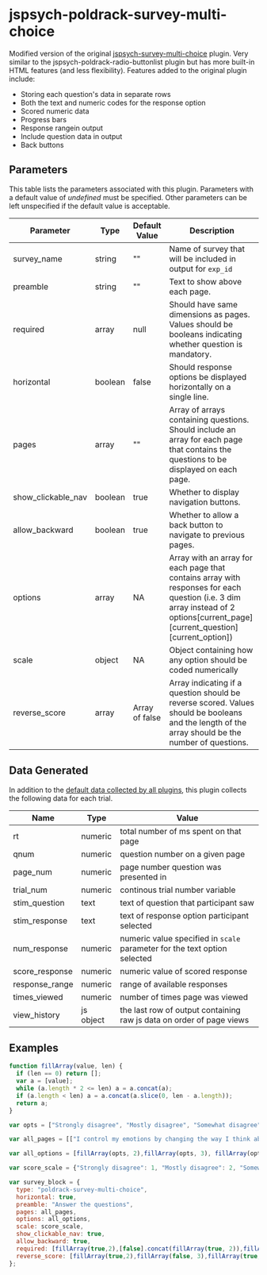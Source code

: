 # jspsych-poldrack-survey-multi-choice

Modified version of the original [jspsych-survey-multi-choice](http://docs.jspsych.org/plugins/jspsych-survey-multi-choice/) plugin. Very similar to the jspsych-poldrack-radio-buttonlist plugin but has more built-in HTML features (and less flexibility). Features added to the original plugin include: 

* Storing each question's data in separate rows 
* Both the text and numeric codes for the response option 
* Scored numeric data
* Progress bars
* Response rangein output 
* Include question data in output
* Back buttons

## Parameters

This table lists the parameters associated with this plugin. Parameters with a default value of *undefined* must be specified. Other parameters can be left unspecified if the default value is acceptable.

Parameter | Type | Default Value | Description
----------|------|---------------|------------
survey_name | string | "" | Name of survey that will be included in output for `exp_id`
preamble | string | "" | Text to show above each page.
required | array  | null | Should have same dimensions as pages. Values should be booleans indicating whether question is mandatory.
horizontal | boolean | false | Should response options be displayed horizontally on a single line.
pages | array | "" | Array of arrays containing questions. Should include an array for each page that contains the questions to be displayed on each page.
show_clickable_nav | boolean | true | Whether to display navigation buttons.
allow_backward | boolean | true | Whether to allow a back button to navigate to previous pages.
options | array | NA | Array with an array for each page that contains array with responses for each question (i.e. 3 dim array instead of 2 options\[current_page\]\[current_question\]\[current_option\])
scale | object | NA | Object containing how any option should be coded numerically
reverse_score | array | Array of false | Array indicating if a question should be reverse scored. Values should be booleans and the length of the array should be the number of questions.

## Data Generated

In addition to the [default data collected by all plugins](http://docs.jspsych.org/plugins/overview/#datacollectedbyplugins), this plugin collects the following data for each trial.


Name | Type | Value
-----|------|------
rt | numeric | total number of ms spent on that page
qnum | numeric | question number on a given page
page_num | numeric | page number question was presented in
trial_num | numeric | continous trial number variable
stim_question | text | text of question that participant saw
stim_response | text | text of response option participant selected
num_response | numeric | numeric value specified in `scale` parameter for the text option selected
score_response | numeric | numeric value of scored response
response_range | numeric | range of available responses
times_viewed | numeric | number of times page was viewed
view_history | js object | the last row of output containing raw js data on order of page views

## Examples

```javascript
function fillArray(value, len) {
  if (len == 0) return [];
  var a = [value];
  while (a.length * 2 <= len) a = a.concat(a);
  if (a.length < len) a = a.concat(a.slice(0, len - a.length));
  return a;
}

var opts = ["Strongly disagree", "Mostly disagree", "Somewhat disagree", "Neither agree or disagree", "Somewhat agree", "Mostly agree", "Strongly agree"]

var all_pages = [["I control my emotions by changing the way I think about the situation I am in.","When I want to feel less negative emotion, I change the way I am thinking about the situation."],["When I want to feel more positive emotion, I change the way I am thinking about the situation.","When I want to feel more positive emotion (such as joy or amusement), I change what I am thinking about.","When I want to feel less negative emotion (such as sadness or anger), I change what I am thinking about."],["When I am faced with a stressful situation, I make myself think about it in a way that helps me stay calm.","I control my emotions by not expressing them.","When I am feeling negative emotions, I make sure not to express them.","I keep my emotions to myself.","When I am feeling positive emotions, I am careful not to express them."]]

var all_options = [fillArray(opts, 2),fillArray(opts, 3), fillArray(opts, 5)]

var score_scale = {"Strongly disagree": 1, "Mostly disagree": 2, "Somewhat disagree": 3, "Neither agree or disagree": 4, "Somewhat agree": 5, "Mostly agree": 6, "Strongly agree": 7}

var survey_block = {
  type: "poldrack-survey-multi-choice",
  horizontal: true,
  preamble: "Answer the questions",
  pages: all_pages,
  options: all_options,
  scale: score_scale,
  show_clickable_nav: true,
  allow_backward: true,
  required: [fillArray(true,2),[false].concat(fillArray(true, 2)),fillArray(true, 5)],
  reverse_score: [fillArray(true,2),fillArray(false, 3),fillArray(true, 5)],
};
```